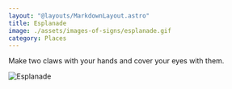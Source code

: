 ```yaml
---
layout: "@layouts/MarkdownLayout.astro"
title: Esplanade
image: ./assets/images-of-signs/esplanade.gif
category: Places
---
```


Make two claws with your hands and cover your eyes with them.

![Esplanade](@signs/esplanade.gif)
